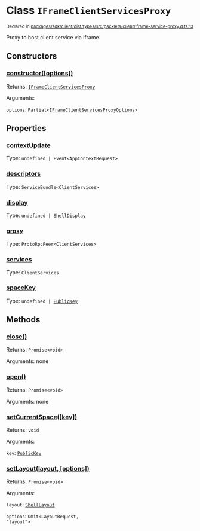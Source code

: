 # Class `IFrameClientServicesProxy`
<sub>Declared in [packages/sdk/client/dist/types/src/packlets/client/iframe-service-proxy.d.ts:13]()</sub>


Proxy to host client service via iframe.

## Constructors
### [constructor(\[options\])]()


Returns: <code>[IFrameClientServicesProxy](/api/@dxos/react-client/classes/IFrameClientServicesProxy)</code>

Arguments: 

`options`: <code>Partial&lt;[IFrameClientServicesProxyOptions](/api/@dxos/react-client/types/IFrameClientServicesProxyOptions)&gt;</code>

## Properties
### [contextUpdate]()
Type: <code>undefined | Event&lt;AppContextRequest&gt;</code>
### [descriptors]()
Type: <code>ServiceBundle&lt;ClientServices&gt;</code>
### [display]()
Type: <code>undefined | [ShellDisplay](/api/@dxos/react-client/enums#ShellDisplay)</code>
### [proxy]()
Type: <code>ProtoRpcPeer&lt;ClientServices&gt;</code>
### [services]()
Type: <code>ClientServices</code>
### [spaceKey]()
Type: <code>undefined | [PublicKey](/api/@dxos/react-client/classes/PublicKey)</code>

## Methods
### [close()]()


Returns: <code>Promise&lt;void&gt;</code>

Arguments: none
### [open()]()


Returns: <code>Promise&lt;void&gt;</code>

Arguments: none
### [setCurrentSpace(\[key\])]()


Returns: <code>void</code>

Arguments: 

`key`: <code>[PublicKey](/api/@dxos/react-client/classes/PublicKey)</code>
### [setLayout(layout, \[options\])]()


Returns: <code>Promise&lt;void&gt;</code>

Arguments: 

`layout`: <code>[ShellLayout](/api/@dxos/react-client/enums#ShellLayout)</code>

`options`: <code>Omit&lt;LayoutRequest, "layout"&gt;</code>